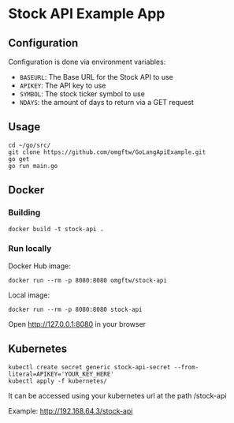 # Stock API Example App

## Configuration

Configuration is done via environment variables:

- `BASEURL`: The Base URL for the Stock API to use
- `APIKEY`: The API key to use
- `SYMBOL`: The stock ticker symbol to use
- `NDAYS`: the amount of days to return via a GET request

## Usage

```shell
cd ~/go/src/
git clone https://github.com/omgftw/GoLangApiExample.git
go get
go run main.go
```

## Docker

### Building

```shell
docker build -t stock-api .
```

### Run locally

Docker Hub image:

```shell
docker run --rm -p 8080:8080 omgftw/stock-api
```

Local image:

```shell
docker run --rm -p 8080:8080 stock-api 
```

Open http://127.0.0.1:8080 in your browser

## Kubernetes

```shell
kubectl create secret generic stock-api-secret --from-literal=APIKEY='YOUR_KEY_HERE' 
kubectl apply -f kubernetes/
```

It can be accessed using your kubernetes url at the path /stock-api

Example:
http://192.168.64.3/stock-api
